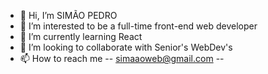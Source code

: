 - 👋 Hi, I’m SIMÃO PEDRO
- 👀 I’m interested to be a full-time front-end web developer 
- 🌱 I’m currently learning React
- 💞️ I’m looking to collaborate with Senior's WebDev's
- 📫 How to reach me -- simaaoweb@gmail.com --

<!---
simaopedroalves/simaopedroalves is a ✨ special ✨ repository because its `README.md` (this file) appears on your GitHub profile.
You can click the Preview link to take a look at your changes.
--->
